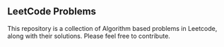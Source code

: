 ## LeetCode Problems

This repository is a collection of Algorithm based problems in Leetcode, along with their solutions.
Please feel free to contribute.
